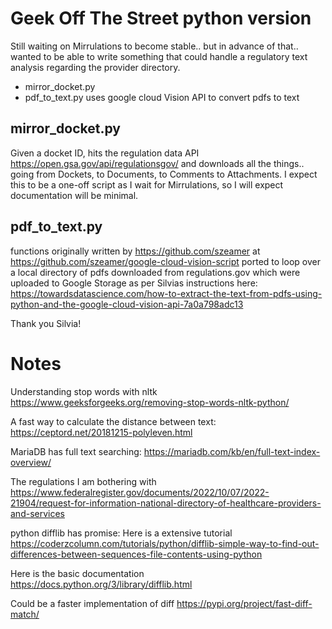 Geek Off The Street python version
==============================
Still waiting on Mirrulations to become stable.. but in advance of that.. 
wanted to be able to write something that could handle a regulatory text analysis regarding the provider directory. 

* mirror_docket.py	
* pdf_to_text.py uses google cloud Vision API to convert pdfs to text

mirror_docket.py
----------------
Given a docket ID, hits the regulation data API https://open.gsa.gov/api/regulationsgov/
and downloads all the things.. going from Dockets, to Documents, to Comments to Attachments. 
I expect this to be a one-off script as I wait for Mirrulations, so I will expect documentation will be minimal. 




pdf_to_text.py
-----------------
functions originally written by https://github.com/szeamer at https://github.com/szeamer/google-cloud-vision-script
ported to loop over a local directory of pdfs downloaded from regulations.gov
which were uploaded to Google Storage as per Silvias instructions here: https://towardsdatascience.com/how-to-extract-the-text-from-pdfs-using-python-and-the-google-cloud-vision-api-7a0a798adc13

Thank you Silvia! 

Notes
====================
Understanding stop words with nltk 
https://www.geeksforgeeks.org/removing-stop-words-nltk-python/

A fast way to calculate the distance between text: 
https://ceptord.net/20181215-polyleven.html

MariaDB has full text searching:
https://mariadb.com/kb/en/full-text-index-overview/

The regulations I am bothering with
https://www.federalregister.gov/documents/2022/10/07/2022-21904/request-for-information-national-directory-of-healthcare-providers-and-services

python difflib has promise:
Here is a extensive tutorial
https://coderzcolumn.com/tutorials/python/difflib-simple-way-to-find-out-differences-between-sequences-file-contents-using-python

Here is the basic documentation
https://docs.python.org/3/library/difflib.html

Could be a faster implementation of diff
https://pypi.org/project/fast-diff-match/


